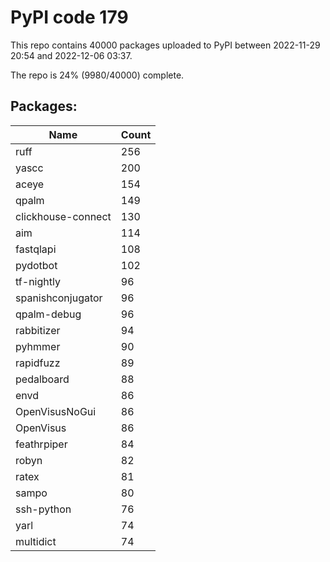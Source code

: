 # PyPI code 179

This repo contains 40000 packages uploaded to PyPI between 
2022-11-29 20:54 and 2022-12-06 03:37.

The repo is 24% (9980/40000) complete.

## Packages:

| Name  | Count |
| ----- | ----- |
| ruff | 256 |
| yascc | 200 |
| aceye | 154 |
| qpalm | 149 |
| clickhouse-connect | 130 |
| aim | 114 |
| fastqlapi | 108 |
| pydotbot | 102 |
| tf-nightly | 96 |
| spanishconjugator | 96 |
| qpalm-debug | 96 |
| rabbitizer | 94 |
| pyhmmer | 90 |
| rapidfuzz | 89 |
| pedalboard | 88 |
| envd | 86 |
| OpenVisusNoGui | 86 |
| OpenVisus | 86 |
| feathrpiper | 84 |
| robyn | 82 |
| ratex | 81 |
| sampo | 80 |
| ssh-python | 76 |
| yarl | 74 |
| multidict | 74 |


